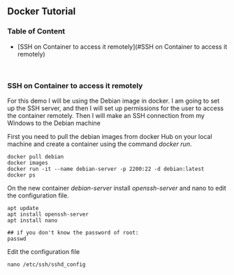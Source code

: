 ## Docker Tutorial

### Table of Content
- [SSH on Container to access it remotely](#SSH on Container to access it remotely)

<br />


### SSH on Container to access it remotely

For this demo I will be using the Debian image in docker. I am going to set up the SSH server, and then I will set up 
permissions for the user to access the container remotely. Then I will make an SSH connection from my Windows to the 
Debian machine

First you need to pull the debian images from docker Hub on your local machine and create a container using the 
command *docker run*.
```
docker pull debian
docker images
docker run -it --name debian-server -p 2200:22 -d debian:latest
docker ps
```

On the new container *debian-server* install *openssh-server* and nano to edit the configuration file. 
```
apt update
apt install openssh-server
apt install nano

## if you don't know the password of root:
passwd
```
Edit the configuration file
```
nano /etc/ssh/sshd_config
```